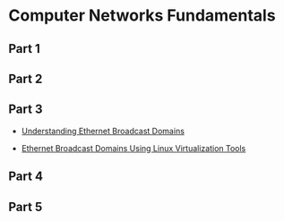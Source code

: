 # Computer Networks Fundamentals

## Part 1


## Part 2


## Part 3

- [Understanding Ethernet Broadcast Domains](https://github.com/poridhiEng/poridhi-labs/blob/main/Poridhi%20Labs/CN%20Fundamentals/Lab%2003/README1.md)

- [Ethernet Broadcast Domains Using Linux Virtualization Tools](https://github.com/poridhiEng/poridhi-labs/blob/main/Poridhi%20Labs/CN%20Fundamentals/Lab%2003/README2.md)


## Part 4


## Part 5
